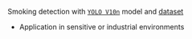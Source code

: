 Smoking detection with [`YOLO V10n`](https://github.com/THU-MIG/yolov10) model and [dataset](https://universe.roboflow.com/cigarette-detector/cigarettes-reality-2/dataset/21)
- Application in sensitive or industrial environments
